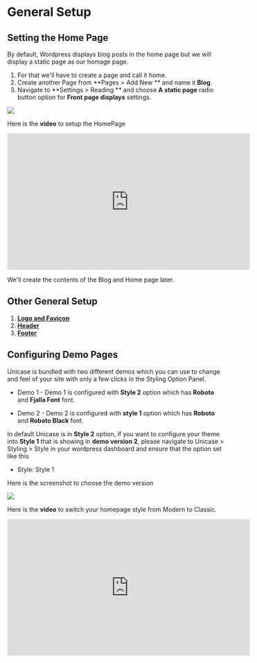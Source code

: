 # General Setup

## Setting the Home Page

By default, Wordpress displays blog posts in the home page but we will display a static page as our homage page.
1. For that we'll have to create a page and call it home.
2. Create another Page from **Pages > Add New ** and name it **Blog**.
3. Navigate to **Settings > Reading ** and choose **A static page** radio button option for **Front page displays** settings.

![](http://transvelo.github.io/unicase/docs/images/reading-settings-blog.png)


Here is the **video** to setup the HomePage

<iframe width="560" height="315" src="https://www.youtube.com/embed/aPmw3Mt3WCY" frameborder="0" allowfullscreen></iframe>


We'll create the contents of the Blog and Home page later.

## Other General Setup

1. [**Logo and Favicon**](logo_and_favicon.md)
2. [**Header**](header.md)
3. [**Footer**](footer.md)


## Configuring Demo Pages

Unicase is bundled with two different demos which you can use to change and feel of your site with only a few clicks in the Styling Option Panel.

* Demo 1 -  Demo 1 is configured with **Style 2** option which has **Roboto** and **Fjalla Font** font.

* Demo 2 - Demo 2 is configured with **style 1** option which has  **Roboto** and **Roboto Black** font.

In default Unicase is in **Style 2** option, if you want to configure your theme into **Style 1** that is showing in **demo version 2**, please navigate to Unicase > Styling > Style in your wordpress dashboard and ensure that the option set like this

* Style: Style 1

Here is the screenshot to choose the demo version

![](http://transvelo.github.io/unicase/docs/images/demo2-setting.png)

Here is the **video** to switch your homepage style from Modern to Classic.

<iframe width="560" height="315" src="https://www.youtube.com/embed/48s4lCoYrlI" frameborder="0" allowfullscreen></iframe>
